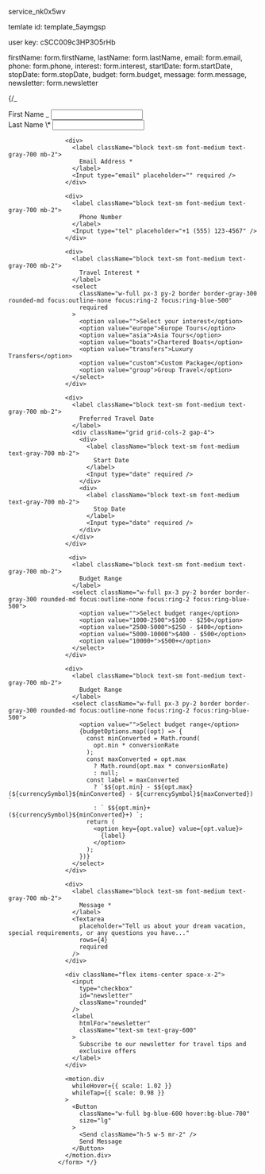 service_nk0x5wv

temlate id: template_5aymgsp

user key: cSCC009c3HP3O5rHb

firstName: form.firstName,
lastName: form.lastName,
email: form.email,
phone: form.phone,
interest: form.interest,
startDate: form.startDate,
stopDate: form.stopDate,
budget: form.budget,
message: form.message,
newsletter: form.newsletter

{/_ <form className="space-y-6">
<div className="grid grid-cols-1 md:grid-cols-2 gap-4">
<div>
<label className="block text-sm font-medium text-gray-700 mb-2">
First Name _
</label>
<Input placeholder="" required />
</div>
<div>
<label className="block text-sm font-medium text-gray-700 mb-2">
Last Name \*
</label>
<Input placeholder="" required />
</div>
</div>

                    <div>
                      <label className="block text-sm font-medium text-gray-700 mb-2">
                        Email Address *
                      </label>
                      <Input type="email" placeholder="" required />
                    </div>

                    <div>
                      <label className="block text-sm font-medium text-gray-700 mb-2">
                        Phone Number
                      </label>
                      <Input type="tel" placeholder="+1 (555) 123-4567" />
                    </div>

                    <div>
                      <label className="block text-sm font-medium text-gray-700 mb-2">
                        Travel Interest *
                      </label>
                      <select
                        className="w-full px-3 py-2 border border-gray-300 rounded-md focus:outline-none focus:ring-2 focus:ring-blue-500"
                        required
                      >
                        <option value="">Select your interest</option>
                        <option value="europe">Europe Tours</option>
                        <option value="asia">Asia Tours</option>
                        <option value="boats">Chartered Boats</option>
                        <option value="transfers">Luxury Transfers</option>
                        <option value="custom">Custom Package</option>
                        <option value="group">Group Travel</option>
                      </select>
                    </div>

                    <div>
                      <label className="block text-sm font-medium text-gray-700 mb-2">
                        Preferred Travel Date
                      </label>
                      <div className="grid grid-cols-2 gap-4">
                        <div>
                          <label className="block text-sm font-medium text-gray-700 mb-2">
                            Start Date
                          </label>
                          <Input type="date" required />
                        </div>
                        <div>
                          <label className="block text-sm font-medium text-gray-700 mb-2">
                            Stop Date
                          </label>
                          <Input type="date" required />
                        </div>
                      </div>
                    </div>

                     <div>
                      <label className="block text-sm font-medium text-gray-700 mb-2">
                        Budget Range
                      </label>
                      <select className="w-full px-3 py-2 border border-gray-300 rounded-md focus:outline-none focus:ring-2 focus:ring-blue-500">
                        <option value="">Select budget range</option>
                        <option value="1000-2500">$100 - $250</option>
                        <option value="2500-5000">$250 - $400</option>
                        <option value="5000-10000">$400 - $500</option>
                        <option value="10000+">$500+</option>
                      </select>
                    </div>

                    <div>
                      <label className="block text-sm font-medium text-gray-700 mb-2">
                        Budget Range
                      </label>
                      <select className="w-full px-3 py-2 border border-gray-300 rounded-md focus:outline-none focus:ring-2 focus:ring-blue-500">
                        <option value="">Select budget range</option>
                        {budgetOptions.map((opt) => {
                          const minConverted = Math.round(
                            opt.min * conversionRate
                          );
                          const maxConverted = opt.max
                            ? Math.round(opt.max * conversionRate)
                            : null;
                          const label = maxConverted
                            ? `$${opt.min} - $${opt.max}  (${currencySymbol}${minConverted} - ${currencySymbol}${maxConverted}) `
                            : ` $${opt.min}+  (${currencySymbol}${minConverted}+) `;
                          return (
                            <option key={opt.value} value={opt.value}>
                              {label}
                            </option>
                          );
                        })}
                      </select>
                    </div>

                    <div>
                      <label className="block text-sm font-medium text-gray-700 mb-2">
                        Message *
                      </label>
                      <Textarea
                        placeholder="Tell us about your dream vacation, special requirements, or any questions you have..."
                        rows={4}
                        required
                      />
                    </div>

                    <div className="flex items-center space-x-2">
                      <input
                        type="checkbox"
                        id="newsletter"
                        className="rounded"
                      />
                      <label
                        htmlFor="newsletter"
                        className="text-sm text-gray-600"
                      >
                        Subscribe to our newsletter for travel tips and
                        exclusive offers
                      </label>
                    </div>

                    <motion.div
                      whileHover={{ scale: 1.02 }}
                      whileTap={{ scale: 0.98 }}
                    >
                      <Button
                        className="w-full bg-blue-600 hover:bg-blue-700"
                        size="lg"
                      >
                        <Send className="h-5 w-5 mr-2" />
                        Send Message
                      </Button>
                    </motion.div>
                  </form> */}
